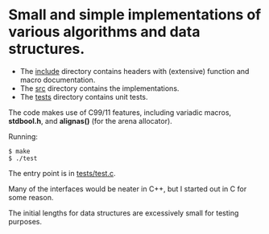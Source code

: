 Small and simple implementations of various algorithms and data structures.
===========================================================================


* The [include](include) directory contains headers with (extensive) function and macro documentation.
* The [src](src) directory contains the implementations.
* The [tests](tests) directory contains unit tests.

The code makes use of C99/11 features, including variadic macros, <b>stdbool.h</b>,
and <b>alignas()</b> (for the arena allocator).

Running:

    $ make
    $ ./test

The entry point is in [tests/test.c](tests/test.c)</b>.

Many of the interfaces would be neater in C++, but I started out in C for some
reason.

The initial lengths for data structures are excessively small
for testing purposes.
